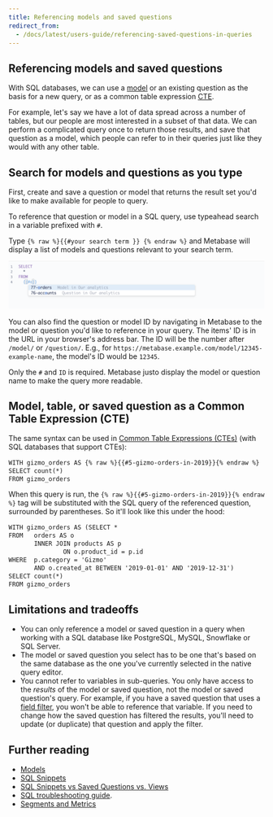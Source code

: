 ```yaml
---
title: Referencing models and saved questions
redirect_from:
  - /docs/latest/users-guide/referencing-saved-questions-in-queries
---
```


## Referencing models and saved questions

With SQL databases, we can use a [model][model] or an existing question as the basis for a new query, or as a common table expression [CTE][CTE].

For example, let's say we have a lot of data spread across a number of tables, but our people are most interested in a subset of that data. We can perform a complicated query once to return those results, and save that question as a model, which people can refer to in their queries just like they would with any other table.

## Search for models and questions as you type

First, create and save a question or model that returns the result set you'd like to make available for people to query.

To reference that question or model in a SQL query, use typeahead search in a variable prefixed with `#`.

Type `{% raw %}{{#your search term }} {% endraw %}` and Metabase will display a list of models and questions relevant to your search term.

![Typeahead search dropdown for referencing questions and models in SQL queries](../images/search-dropdown.png)

You can also find the question or model ID by navigating in Metabase to the model or question you'd like to reference in your query. The items' ID is in the URL in your browser's address bar. The ID will be the number after `/model/` or `/question/`. E.g., for `https://metabase.example.com/model/12345-example-name`, the model's ID would be `12345`.

Only the `#` and `ID` is required. Metabase justo display the model or question name to make the query more readable.

## Model, table, or saved question as a Common Table Expression (CTE)

The same syntax can be used in [Common Table Expressions (CTEs)](https://www.metabase.com/learn/sql-questions/sql-cte) (with SQL databases that support CTEs):

```
WITH gizmo_orders AS {% raw %}{{#5-gizmo-orders-in-2019}}{% endraw %}
SELECT count(*)
FROM gizmo_orders
```

When this query is run, the `{% raw %}{{#5-gizmo-orders-in-2019}}{% endraw %}` tag will be substituted with the SQL query of the referenced question, surrounded by parentheses. So it'll look like this under the hood:

```
WITH gizmo_orders AS (SELECT *
FROM   orders AS o
       INNER JOIN products AS p
               ON o.product_id = p.id
WHERE  p.category = 'Gizmo'
       AND o.created_at BETWEEN '2019-01-01' AND '2019-12-31')
SELECT count(*)
FROM gizmo_orders
```

## Limitations and tradeoffs

- You can only reference a model or saved question in a query when working with a SQL database like PostgreSQL, MySQL, Snowflake or SQL Server.
- The model or saved question you select has to be one that's based on the same database as the one you've currently selected in the native query editor.
- You cannot refer to variables in sub-queries. You only have access to the _results_ of the model or saved question, not the model or saved question's query. For example, if you have a saved question that uses a [field filter](https://www.metabase.com/learn/building-analytics/sql-templates/field-filters), you won't be able to reference that variable. If you need to change how the saved question has filtered the results, you'll need to update (or duplicate) that question and apply the filter.

## Further reading

- [Models](../../data-modeling/models.md)
- [SQL Snippets](https://www.metabase.com/learn/building-analytics/sql-templates/sql-snippets.html)
- [SQL Snippets vs Saved Questions vs. Views](https://www.metabase.com/learn/building-analytics/sql-templates/organizing-sql.html)
- [SQL troubleshooting guide](../../troubleshooting-guide/sql.md).
- [Segments and Metrics](../../data-modeling/segments-and-metrics.md)


[cte]: https://www.metabase.com/learn/sql-questions/sql-cte
[model]: ../../data-modeling/models.md
